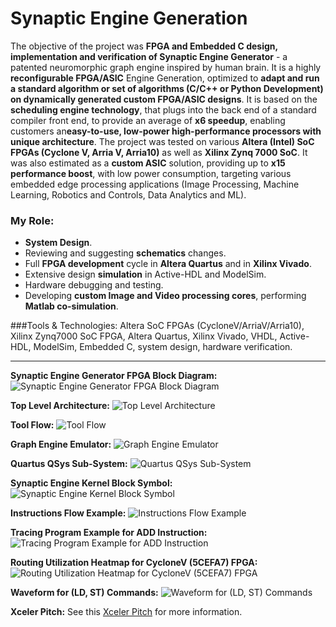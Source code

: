 # Synaptic Engine Generation
The objective of the project was **FPGA and Embedded C design, implementation and verification of Synaptic Engine Generator** - a patented neuromorphic graph engine inspired by human brain. It is a highly **reconfigurable FPGA/ASIC** Engine Generation, optimized to **adapt and run a standard algorithm or set of algorithms (C/C++ or Python Development) on dynamically generated custom FPGA/ASIC designs**. It is based on the **scheduling engine technology**, that plugs into the back end of a standard compiler front end, to provide an average of **x6 speedup**, enabling customers an**easy-to-use, low-power high-performance processors with unique architecture**.
The project was tested on various **Altera (Intel) SoC FPGAs (Cyclone V, Arria V, Arria10)** as well as **Xilinx Zynq 7000 SoC**. It was also estimated as a **custom ASIC** solution, providing up to **x15 performance boost**, with low power consumption, targeting various embedded edge processing applications (Image Processing, Machine Learning, Robotics and Controls, Data Analytics and ML).


### My Role:
- **System Design**.
- Reviewing and suggesting **schematics** changes.
- Full **FPGA development** cycle in **Altera Quartus** and in **Xilinx Vivado**.
- Extensive design **simulation** in Active-HDL and ModelSim.
- Hardware debugging and testing.
- Developing **custom Image and Video processing cores**, performing **Matlab co-simulation**.

###Tools & Technologies:
Altera SoC FPGAs (CycloneV/ArriaV/Arria10), Xilinx Zynq7000 SoC FPGA, Altera Quartus, Xilinx Vivado, VHDL, Active-HDL, ModelSim, Embedded C, system design, hardware verification.

<hr>

**Synaptic Engine Generator FPGA Block Diagram:**
<img alt="Synaptic Engine Generator FPGA Block Diagram" src="00Synaptic Engine Generator FPGA Block Diagram.png">

**Top Level Architecture:**
<img alt="Top Level Architecture" src="01Top Level Architecture.png">

**Tool Flow:**
<img alt="Tool Flow" src="02Tool Flow.png">

**Graph Engine Emulator:**
<img alt="Graph Engine Emulator" src="03Graph Engine Emulator.jpg">

**Quartus QSys Sub-System:**
<img alt="Quartus QSys Sub-System" src="04Quartus QSys Sub-System.png">

**Synaptic Engine Kernel Block Symbol:**
<img alt="Synaptic Engine Kernel Block Symbol" src="05Synaptic Engine Kernel Block Symbol.png">

**Instructions Flow Example:**
<img alt="Instructions Flow Example" src="06Instructions Flow Example.png">

**Tracing Program Example for ADD Instruction:**
<img alt="Tracing Program Example for ADD Instruction" src="07Tracing Program Example for ADD Instruction.png">

**Routing Utilization Heatmap for CycloneV (5CEFA7) FPGA:**
<img alt="Routing Utilization Heatmap for CycloneV (5CEFA7) FPGA" src="08Routing Utilization Heatmap for CycloneV (5CEFA7) FPGA.jpg">

**Waveform for (LD, ST) Commands:**
<img alt="Waveform for (LD, ST) Commands" src="09Waveform for (LD, ST) Commands.png">

**Xceler Pitch:**
See this [Xceler Pitch](10Xceler%20Pitch.pdf) for more information.